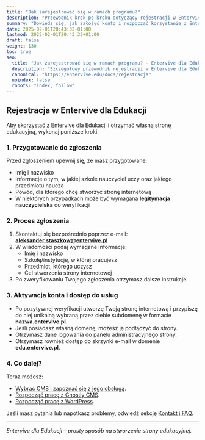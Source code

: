 ```yaml
---
title: "Jak zarejestrować się w ramach programu?"
description: "Przewodnik krok po kroku dotyczący rejestracji w Entervive dla Edukacji."
summary: "Dowiedz się, jak założyć konto i rozpocząć korzystanie z Entervive dla Edukacji."
date: 2025-02-01T20:43:32+01:00
lastmod: 2025-02-01T20:43:32+01:00
draft: false
weight: 130
toc: true
seo:
  title: "Jak zarejestrować się w ramach programu? - Entervive dla Edukacji"
  description: "Szczegółowy przewodnik rejestracji w Entervive dla Edukacji – krok po kroku."
  canonical: "https://entervive.edu/docs/rejestracja"
  noindex: false
  robots: "index, follow"
---
```


## Rejestracja w Entervive dla Edukacji

Aby skorzystać z Entervive dla Edukacji i otrzymać własną stronę edukacyjną, wykonaj poniższe kroki.

### 1. Przygotowanie do zgłoszenia

Przed zgłoszeniem upewnij się, że masz przygotowane:

- Imię i nazwisko
- Informacje o tym, w jakiej szkole nauczyciel uczy oraz jakiego przedmiotu naucza
- Powód, dla którego chcę stworzyć stronę internetową
- W niektórych przypadkach może być wymagana **legitymacja nauczycielska** do weryfikacji

### 2. Proces zgłoszenia

1. Skontaktuj się bezpośrednio poprzez e-mail: **aleksander.staszkow@entervive.pl**
2. W wiadomości podaj wymagane informacje:
   - Imię i nazwisko
   - Szkołę/instytucję, w której pracujesz
   - Przedmiot, którego uczysz
   - Cel stworzenia strony internetowej
3. Po zweryfikowaniu Twojego zgłoszenia otrzymasz dalsze instrukcje.

### 3. Aktywacja konta i dostęp do usług

- Po pozytywnej weryfikacji utworzę Twoją stronę internetową i przypiszę do niej unikalną wybraną przez ciebie subdomenę w formacie **nazwa.entervive.pl**.
- Jeśli posiadasz własną domenę, możesz ją podłączyć do strony.
- Otrzymasz dane logowania do panelu administracyjnego strony.
- Otrzymasz również dostęp do skrzynki e-mail w domenie **edu.entervive.pl**.

### 4. Co dalej?

Teraz możesz:

- [Wybrać CMS i zapoznać się z jego obsługą](/docs/informacje-ogólne/jaki-cms-wybrać/).
- [Rozpocząć pracę z Ghostly CMS](/docs/ghostly-cms/).
- [Rozpocząć pracę z WordPress](/docs/wordpress/).

Jeśli masz pytania lub napotkasz problemy, odwiedź sekcję [Kontakt i FAQ](/docs/informacje-ogólne/kontakt-i-faq/).

---

_Entervive dla Edukacji – prosty sposób na stworzenie strony edukacyjnej._
